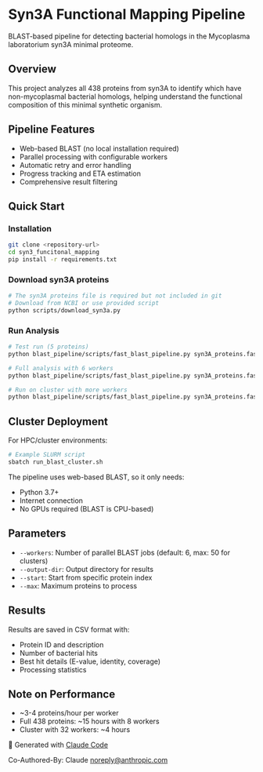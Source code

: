 # Syn3A Functional Mapping Pipeline

BLAST-based pipeline for detecting bacterial homologs in the Mycoplasma laboratorium syn3A minimal proteome.

## Overview

This project analyzes all 438 proteins from syn3A to identify which have non-mycoplasmal bacterial homologs, helping understand the functional composition of this minimal synthetic organism.

## Pipeline Features

- Web-based BLAST (no local installation required)
- Parallel processing with configurable workers
- Automatic retry and error handling
- Progress tracking and ETA estimation
- Comprehensive result filtering

## Quick Start

### Installation

```bash
git clone <repository-url>
cd syn3_funcitonal_mapping
pip install -r requirements.txt
```

### Download syn3A proteins

```bash
# The syn3A proteins file is required but not included in git
# Download from NCBI or use provided script
python scripts/download_syn3a.py
```

### Run Analysis

```bash
# Test run (5 proteins)
python blast_pipeline/scripts/fast_blast_pipeline.py syn3A_proteins.fasta --test

# Full analysis with 6 workers
python blast_pipeline/scripts/fast_blast_pipeline.py syn3A_proteins.fasta --workers 6

# Run on cluster with more workers
python blast_pipeline/scripts/fast_blast_pipeline.py syn3A_proteins.fasta --workers 32
```

## Cluster Deployment

For HPC/cluster environments:

```bash
# Example SLURM script
sbatch run_blast_cluster.sh
```

The pipeline uses web-based BLAST, so it only needs:
- Python 3.7+
- Internet connection
- No GPUs required (BLAST is CPU-based)

## Parameters

- `--workers`: Number of parallel BLAST jobs (default: 6, max: 50 for clusters)
- `--output-dir`: Output directory for results
- `--start`: Start from specific protein index
- `--max`: Maximum proteins to process

## Results

Results are saved in CSV format with:
- Protein ID and description
- Number of bacterial hits
- Best hit details (E-value, identity, coverage)
- Processing statistics

## Note on Performance

- ~3-4 proteins/hour per worker
- Full 438 proteins: ~15 hours with 8 workers
- Cluster with 32 workers: ~4 hours

🤖 Generated with [Claude Code](https://claude.ai/code)

Co-Authored-By: Claude <noreply@anthropic.com>